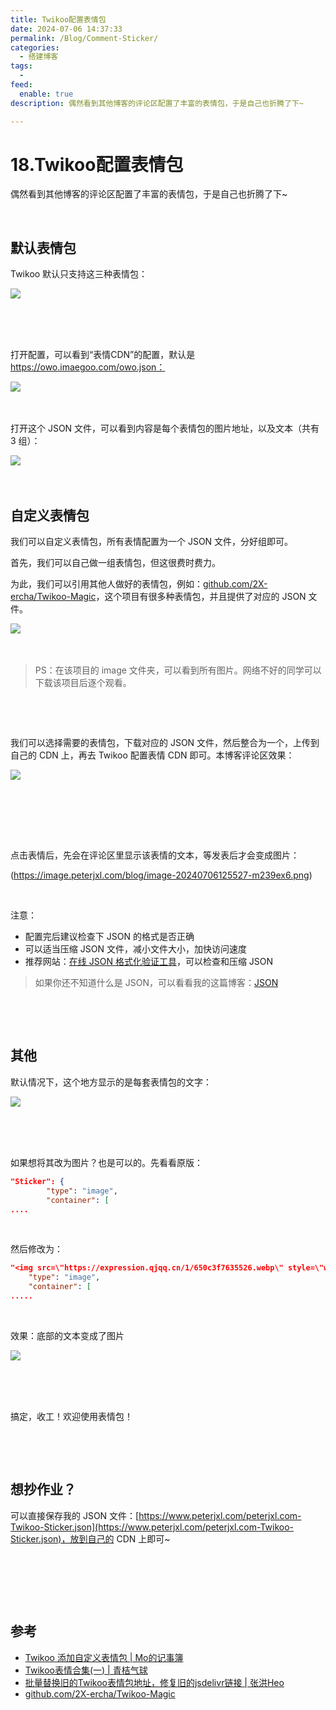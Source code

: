```yaml
---
title: Twikoo配置表情包
date: 2024-07-06 14:37:33
permalink: /Blog/Comment-Sticker/
categories:
  - 搭建博客
tags:
  - 
feed:
  enable: true
description: 偶然看到其他博客的评论区配置了丰富的表情包，于是自己也折腾了下~

---
```



# 18.Twikoo配置表情包

偶然看到其他博客的评论区配置了丰富的表情包，于是自己也折腾了下~

<!-- more -->

‍

## 默认表情包

Twikoo 默认只支持这三种表情包：

​![](https://image.peterjxl.com/blog/image-20240706112405-w5n2br5.png)​

‍

‍

打开配置，可以看到“表情CDN”的配置，默认是 https://owo.imaegoo.com/owo.json：

​![](https://image.peterjxl.com/blog/image-20240706102826-hg7wffj.png)​

‍

打开这个 JSON 文件，可以看到内容是每个表情包的图片地址，以及文本（共有 3 组）：

​![](https://image.peterjxl.com/blog/image-20240706102758-7g60piy.png)​

‍

## 自定义表情包

我们可以自定义表情包，所有表情配置为一个 JSON 文件，分好组即可。

首先，我们可以自己做一组表情包，但这很费时费力。

为此，我们可以引用其他人做好的表情包，例如：[github.com/2X-ercha/Twikoo-Magic](https://github.com/2X-ercha/Twikoo-Magic)，这个项目有很多种表情包，并且提供了对应的 JSON 文件。

​![](https://image.peterjxl.com/blog/image-20240706193852-tlyqbo5.png)​

‍

> PS：在该项目的 image 文件夹，可以看到所有图片。网络不好的同学可以下载该项目后逐个观看。

‍

‍

我们可以选择需要的表情包，下载对应的 JSON 文件，然后整合为一个，上传到自己的 CDN 上，再去 Twikoo 配置表情 CDN 即可。本博客评论区效果：

​![](https://image.peterjxl.com/blog/image-20240706115304-vr2ve7x.png)​

‍

‍

‍

点击表情后，先会在评论区里显示该表情的文本，等发表后才会变成图片：

​(https://image.peterjxl.com/blog/image-20240706125527-m239ex6.png)​

‍

注意：

* 配置完后建议检查下 JSON 的格式是否正确
* 可以适当压缩 JSON 文件，减小文件大小，加快访问速度
* 推荐网站：[在线 JSON 格式化验证工具](https://www.bejson.com/)，可以检查和压缩 JSON

> 如果你还不知道什么是 JSON，可以看看我的这篇博客：[JSON](https://www.peterjxl.com/JSON/0-introduce/)

‍

‍

## 其他

默认情况下，这个地方显示的是每套表情包的文字：

​![](https://image.peterjxl.com/blog/image-20240706152949-xw2x2ex.png)​

‍

‍

如果想将其改为图片？也是可以的。先看看原版：

```JSON
"Sticker": {
        "type": "image",
        "container": [
....
```

‍

然后修改为：

```JSON
"<img src=\"https://expression.qjqq.cn/1/650c3f7635526.webp\" style=\"width: 30px;top: 4px;position: relative;\" title=\"bochi\">": {
    "type": "image",
    "container": [
.....
```

‍

效果：底部的文本变成了图片

​![](https://image.peterjxl.com/blog/image-20240706193806-lqbkcni.png)​

‍

‍

搞定，收工！欢迎使用表情包！

‍

‍

## 想抄作业？

可以直接保存我的 JSON 文件：[https://www.peterjxl.com/peterjxl.com-Twikoo-Sticker.json](https://www.peterjxl.com/peterjxl.com-Twikoo-Sticker.json)，放到自己的 CDN 上即可~

‍

‍

‍

## 参考

* [Twikoo 添加自定义表情包 | Mo的记事簿](https://blog.xiowo.net/posts/759e8c74/)
* [Twikoo表情合集(一) | 青桔气球](https://blog.qjqq.cn/posts/f0b5.html)
* [批量替换旧的Twikoo表情包地址，修复旧的jsdelivr链接 | 张洪Heo](https://blog.zhheo.com/p/7469b3de.html)
* [github.com/2X-ercha/Twikoo-Magic](https://github.com/2X-ercha/Twikoo-Magic)

‍

‍
